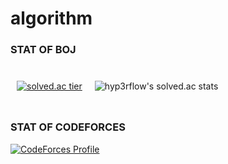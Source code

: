 # algorithm

### STAT OF BOJ

<div style="display:flex;">
  
  <div style="margin:10px">
  
  [![solved.ac tier](http://mazassumnida.wtf/api/v2/generate_badge?boj=cjh970422)](https://solved.ac/cjh970422)
  
  </div>
  
  <div style="margin:10px">
  
  ![hyp3rflow's solved.ac stats](https://github-readme-solvedac.hyp3rflow.vercel.app/api/?handle=cjh970422)
  
  </div>

</div>

### STAT OF CODEFORCES
[![CodeForces Profile](https://cf.leed.at?id=cjh970422)](https://codeforces.com/profile/cjh970422)
